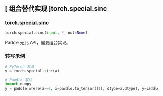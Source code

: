 ## [ 组合替代实现 ]torch.special.sinc

### [torch.special.sinc](https://pytorch.org/docs/stable/special.html#torch.special.sinc)

```python
torch.special.sinc(input, *, out=None)
```

Paddle 无此 API，需要组合实现。

### 转写示例

```python
# PyTorch 写法
y = torch.special.sinc(a)

# Paddle 写法
import numpy
y = paddle.where(a==0, x=paddle.to_tensor([1], dtype=a.dtype), y=paddle.sin(numpy.pi*a)/(numpy.pi*a))
```
